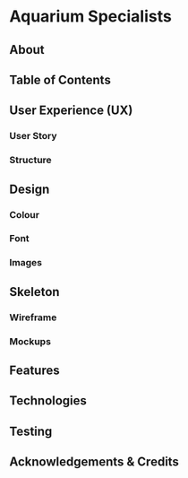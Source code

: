 
# Aquarium Specialists

## About

## Table of Contents

## User Experience (UX)

### User Story

### Structure

## Design

### Colour

### Font

### Images

## Skeleton

### Wireframe

### Mockups

## Features

## Technologies

## Testing

## Acknowledgements & Credits


